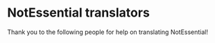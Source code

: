 # NotEssential translators

Thank you to the following people for help on translating NotEssential!

<!-- CROWDIN-CONTRIBUTORS-START -->


<!-- CROWDIN-CONTRIBUTORS-END -->